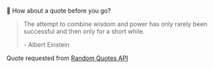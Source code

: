 📣 How about a quote before you go?

> The attempt to combine wisdom and power has only rarely been successful and then only for a short while.
>
> <p>- Albert Einstein</p>

Quote requested from [Random Quotes API](https://github.com/lukePeavey/quotable)

